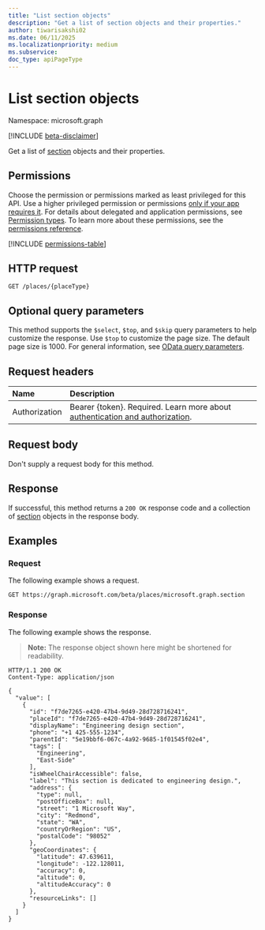```yaml
---
title: "List section objects"
description: "Get a list of section objects and their properties."
author: tiwarisakshi02
ms.date: 06/11/2025
ms.localizationpriority: medium
ms.subservice:
doc_type: apiPageType
---
```


# List section objects

Namespace: microsoft.graph

[!INCLUDE [beta-disclaimer](../../includes/beta-disclaimer.md)]

Get a list of [section](../resources/section.md) objects and their properties.

## Permissions

Choose the permission or permissions marked as least privileged for this API. Use a higher privileged permission or permissions [only if your app requires it](/graph/permissions-overview#best-practices-for-using-microsoft-graph-permissions). For details about delegated and application permissions, see [Permission types](/graph/permissions-overview#permission-types). To learn more about these permissions, see the [permissions reference](/graph/permissions-reference).

<!-- {
  "blockType": "permissions",
  "name": "section-list-permissions"
}
-->
[!INCLUDE [permissions-table](../includes/permissions/section-list-permissions.md)]

## HTTP request

<!-- {
  "blockType": "ignored"
}
-->
``` http
GET /places/{placeType}
```

## Optional query parameters

This method supports the `$select`, `$top`, and `$skip` query parameters to help customize the response. Use `$top` to customize the page size. The default page size is 1000. For general information, see [OData query parameters](/graph/query-parameters).

## Request headers

|Name|Description|
|:---|:---|
|Authorization|Bearer {token}. Required. Learn more about [authentication and authorization](/graph/auth/auth-concepts).|

## Request body

Don't supply a request body for this method.

## Response

If successful, this method returns a `200 OK` response code and a collection of [section](../resources/section.md) objects in the response body.

## Examples

### Request

The following example shows a request.
<!-- {
  "blockType": "request",
  "name": "list_section",
  "sampleKeys": ["microsoft.graph.section"]
}
-->
``` http
GET https://graph.microsoft.com/beta/places/microsoft.graph.section
```

### Response

The following example shows the response.
>**Note:** The response object shown here might be shortened for readability.
<!-- {
  "blockType": "response",
  "truncated": true,
  "@odata.type": "Collection(microsoft.graph.section)"
}
-->
``` http
HTTP/1.1 200 OK
Content-Type: application/json

{
  "value": [
    {
      "id": "f7de7265-e420-47b4-9d49-28d728716241",
      "placeId": "f7de7265-e420-47b4-9d49-28d728716241",
      "displayName": "Engineering design section",
      "phone": "+1 425-555-1234",
      "parentId": "5e19bbf6-067c-4a92-9685-1f01545f02e4",
      "tags": [
        "Engineering",
        "East-Side"
      ],
      "isWheelChairAccessible": false,
      "label": "This section is dedicated to engineering design.",
      "address": {
        "type": null,
        "postOfficeBox": null,
        "street": "1 Microsoft Way",
        "city": "Redmond",
        "state": "WA",
        "countryOrRegion": "US",
        "postalCode": "98052"
      },
      "geoCoordinates": {
        "latitude": 47.639611,
        "longitude": -122.128011,
        "accuracy": 0,
        "altitude": 0,
        "altitudeAccuracy": 0
      },
      "resourceLinks": []
    }
  ]
}
```
